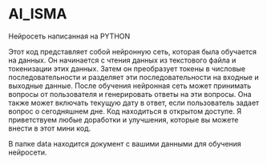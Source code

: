 # AI_ISMA
Нейросеть написанная на PYTHON

Этот код представляет собой нейронную сеть, которая была обучается на данных. Он начинается с чтения данных из текстового файла и токенизации этих данных. Затем он преобразует токены в числовые последовательности и разделяет эти последовательности на входные и выходные данные. После обучения нейронная сеть может принимать вопросы от пользователя и генерировать ответы на эти вопросы. Она также может включать текущую дату в ответ, если пользователь задает вопрос о сегодняшнем дне. Код находиться в открытом доступе. Я приветствуем любые доработки и улучшения, которые вы можете внести в этот мини код.

В папке data находится документ с вашими данными для обучения нейросети. 

